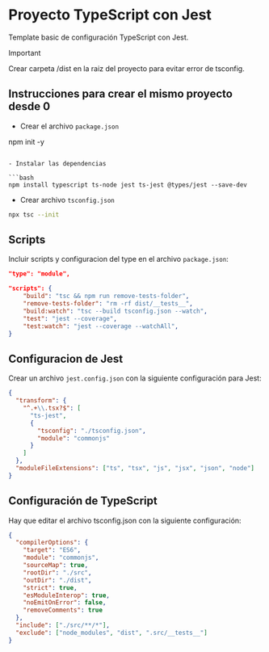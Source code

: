 # Proyecto TypeScript con Jest

Template basic de configuración TypeScript con Jest.
<br>

> [!IMPORTANT]
> Crear carpeta /dist en la raiz del proyecto para evitar error de tsconfig.

## Instrucciones para crear el mismo proyecto desde 0

- Crear el archivo `package.json`

npm init -y

````

- Instalar las dependencias

```bash
npm install typescript ts-node jest ts-jest @types/jest --save-dev
````

- Crear archivo `tsconfig.json`

```bash
npx tsc --init
```

## Scripts

Incluir scripts y configuracion del type en el archivo `package.json`:

```json
"type": "module",

"scripts": {
    "build": "tsc && npm run remove-tests-folder",
    "remove-tests-folder": "rm -rf dist/__tests__",
    "build:watch": "tsc --build tsconfig.json --watch",
    "test": "jest --coverage",
    "test:watch": "jest --coverage --watchAll",
}
```

## Configuracion de Jest

Crear un archivo `jest.config.json` con la siguiente configuración para Jest:

```json
{
  "transform": {
    "^.+\\.tsx?$": [
      "ts-jest",
      {
        "tsconfig": "./tsconfig.json",
        "module": "commonjs"
      }
    ]
  },
  "moduleFileExtensions": ["ts", "tsx", "js", "jsx", "json", "node"]
}
```

## Configuración de TypeScript

Hay que editar el archivo tsconfig.json con la siguiente configuración:

```json
{
  "compilerOptions": {
    "target": "ES6",
    "module": "commonjs",
    "sourceMap": true,
    "rootDir": "./src",
    "outDir": "./dist",
    "strict": true,
    "esModuleInterop": true,
    "noEmitOnError": false,
    "removeComments": true
  },
  "include": ["./src/**/*"],
  "exclude": ["node_modules", "dist", ".src/__tests__"]
}
```
